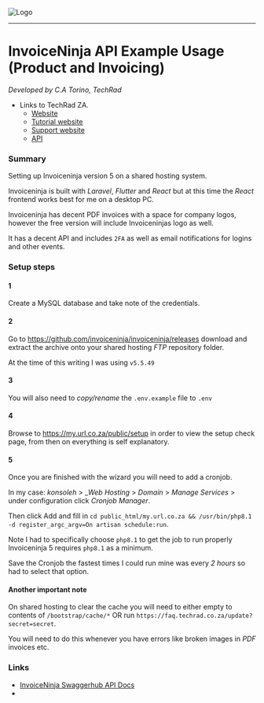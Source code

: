 ![Logo](img/logosmblack.png)

---

# InvoiceNinja API Example Usage (Product and Invoicing)

*Developed by C.A Torino, TechRad*
* Links to TechRad ZA.
    * [Website](https://www.techrad.co.za)
    * [Tutorial website](https://tutorials.techrad.co.za)
    * [Support website](https://support.techrad.co.za)
    * [API](https://www.techrad.co.za/api/public/apps/fusio)

### Summary

Setting up Invoiceninja version 5 on a shared hosting system.

Invoiceninja is built with _Laravel_, _Flutter_ and _React_ but at this time the _React_ frontend works best for me on a desktop PC.

Invoiceninja has decent PDF invoices with a space for company logos, however the free version will include Invoiceninjas logo as well.

It has a decent API and includes `2FA` as well as email notifications for logins and other events.

### Setup steps


#### 1
Create a MySQL database and take note of the credentials.

#### 2
Go to https://github.com/invoiceninja/invoiceninja/releases download and extract the archive onto your shared hosting _FTP_ repository folder.

At the time of this writing I was using `v5.5.49`

#### 3
You will also need to _copy/rename_ the `.env.example` file to `.env`

#### 4
Browse to https://my.url.co.za/public/setup in order to view the setup check page, from then on everything is self explanatory.

#### 5
Once you are finished with the wizard you will need to add a cronjob.

In my case: _konsoleh_ > __Web Hosting_ > _Domain_ > _Manage Services_ > under configuration click _Cronjob Manager_.

Then click Add and fill in `cd public_html/my.url.co.za && /usr/bin/php8.1 -d register_argc_argv=On artisan schedule:run`.

Note I had to specifically choose `php8.1` to get the job to run properly Invoiceninja 5 requires `php8.1` as a minimum.

Save the Cronjob the fastest times I could run mine was every *2 hours* so had to select that option.

#### Another important note

On shared hosting to clear the cache you will need to either empty to contents of `/bootstrap/cache/*` OR run `https://faq.techrad.co.za/update?secret=secret`.

You will need to do this whenever you have errors like broken images in _PDF_ invoices etc.

### Links
* [InvoiceNinja Swaggerhub API Docs](https://app.swaggerhub.com/apis/invoiceninja/invoiceninja)
* []()
